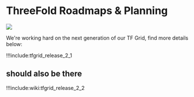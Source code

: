 # ThreeFold Roadmaps & Planning

![](https://images.unsplash.com/photo-1495292040232-745a10cd202c?ixlib=rb-0.3.5&ixid=eyJhcHBfaWQiOjEyMDd9&s=311b389f7632627e26e3f287581d0c0e&auto=format&fit=crop&w=1189&q=80)

We're working hard on the next generation of our TF Grid, find more details below:

!!!include:tfgrid_release_2_1

## should also be there

!!!include:wiki:tfgrid_release_2_2